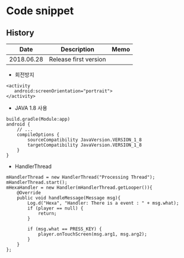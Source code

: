 # Code snippet


## History
Date      |Description                     |Memo
----------|--------------------------------|-----
2018.06.28|Release first version           |

  
* 회전방지

```
<activity
   android:screenOrientation="portrait">
</activity>
```

  
* JAVA 1.8 사용

```
build.gradle(Module:app)
android {
    // ...
    compileOptions {
        sourceCompatibility JavaVersion.VERSION_1_8
        targetCompatibility JavaVersion.VERSION_1_8
    }
}
```


* HandlerThread
```
mHandlerThread = new HandlerThread("Processing Thread");
mHandlerThread.start();
mHexaHandler = new Handler(mHandlerThread.getLooper()){
	@Override
	public void handleMessage(Message msg){
		Log.d("Hexa", "Handler: There is a event : " + msg.what);
		if (player == null) {
			return;
		}

		if (msg.what == PRESS_KEY) {
			player.onTouchScreen(msg.arg1, msg.arg2);
		}
	}
};
```    
